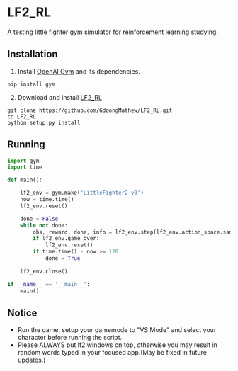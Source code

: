 # LF2_RL
A testing little fighter gym simulator for reinforcement learning studying.

## Installation
1. Install [OpenAI Gym](https://github.com/openai/gym) and its dependencies.
```
pip install gym
```
2. Download and install [LF2_RL](https://github.com/GdoongMathew/LF2_RL)
```
git clone https://github.com/GdoongMathew/LF2_RL.git
cd LF2_RL
python setup.py install
```

## Running
```python
import gym
import time

def main():

    lf2_env = gym.make('LittleFighter2-v0')
    now = time.time()
    lf2_env.reset()

    done = False
    while not done:
        obs, reward, done, info = lf2_env.step(lf2_env.action_space.sample())
        if lf2_env.game_over:
            lf2_env.reset()
        if time.time() - now >= 120:
            done = True
    
    lf2_env.close()

if __name__ == '__main__':
    main()
```

## Notice
* Run the game, setup your gamemode to "VS Mode" and select your character before running the script.
* Please ALWAYS put lf2 windows on top, otherwise you may result in random words typed in your focused app.(May be fixed in future updates.) 